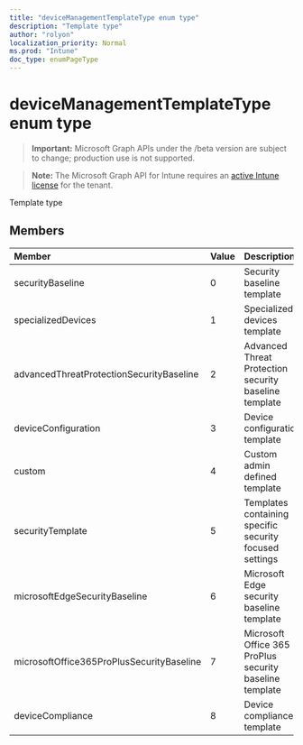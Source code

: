 ```yaml
---
title: "deviceManagementTemplateType enum type"
description: "Template type"
author: "rolyon"
localization_priority: Normal
ms.prod: "Intune"
doc_type: enumPageType
---
```


# deviceManagementTemplateType enum type

> **Important:** Microsoft Graph APIs under the /beta version are subject to change; production use is not supported.

> **Note:** The Microsoft Graph API for Intune requires an [active Intune license](https://go.microsoft.com/fwlink/?linkid=839381) for the tenant.

Template type

## Members
|Member|Value|Description|
|:---|:---|:---|
|securityBaseline|0|Security baseline template|
|specializedDevices|1|Specialized devices template|
|advancedThreatProtectionSecurityBaseline|2|Advanced Threat Protection security baseline template|
|deviceConfiguration|3|Device configuration template|
|custom|4|Custom admin defined template|
|securityTemplate|5|Templates containing specific security focused settings|
|microsoftEdgeSecurityBaseline|6|Microsoft Edge security baseline template|
|microsoftOffice365ProPlusSecurityBaseline|7|Microsoft Office 365 ProPlus security baseline template|
|deviceCompliance|8|Device compliance template|



